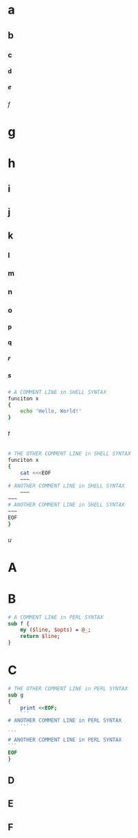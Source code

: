 # a

## b

### c

#### d

##### e

###### f

# g #
# h ##

## i #
## j ##
## k ###

### l #
### m ##
### n ###
### o ###

#### p #
#### q #####

##### r #
##### s ######

```sh
# A COMMENT LINE in SHELL SYNTAX
funciton x
{
	echo 'Hello, World!'
}
```
###### t #
```sh
# THE OTHER COMMENT LINE in SHELL SYNTAX
funciton x
{
	cat <<<EOF
	~~~
# ANOTHER COMMENT LINE in SHELL SYNTAX
	~~~
~~~
# ANOTHER COMMENT LINE in SHELL SYNTAX
~~~
EOF
}
```

###### u #######

A
=

B
==

~~~perl
# A COMMENT LINE in PERL SYNTAX
sub f {
    my ($line, $opts) = @_;
	return $line;
}
~~~
C
===

~~~perl
# THE OTHER COMMENT LINE in PERL SYNTAX
sub g
{
    print <<EOF;
	```
# ANOTHER COMMENT LINE in PERL SYNTAX
	```
```
# ANOTHER COMMENT LINE in PERL SYNTAX
```
EOF
}
~~~

D
-

E
--

F
---
